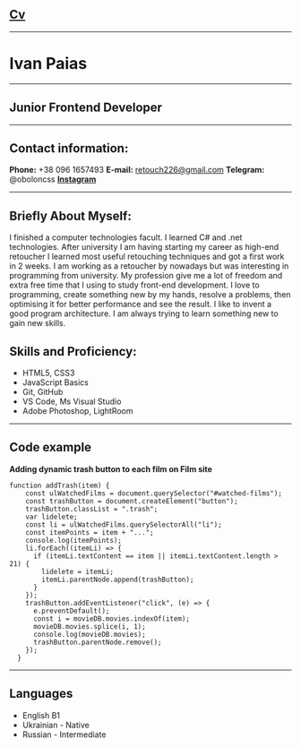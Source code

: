 ## [**Cv**](https://retouch226.github.io/rsschool-cv/cv)

---

# Ivan Paias

---

## Junior Frontend Developer

---

## Contact information:

**Phone:** +38 096 1657493
**E-mail:** retouch226@gmail.com
**Telegram:** @oboloncss
[**Instagram**](https://www.instagram.com/iv_retouch/)

---

## Briefly About Myself:

I finished a computer technologies facult. I learned C# and .net technologies. After university I am having starting my career as high-end retoucher I learned most useful retouching techniques and got a first work in 2 weeks. I am working as a retoucher by nowadays but was interesting in programming from university. My profession give me a lot of freedom and extra free time that I using to study front-end development. I love to programming, create something new by my hands, resolve a problems, then optimising it for better performance and see the result. I like to invent a good program architecture. I am always trying to learn something new to gain new skills.

## Skills and Proficiency:

- HTML5, CSS3
- JavaScript Basics
- Git, GitHub
- VS Code, Ms Visual Studio
- Adobe Photoshop, LightRoom

---

## Code example

**Adding dynamic trash button to each film on Film site**

```
function addTrash(item) {
    const ulWatchedFilms = document.querySelector("#watched-films");
    const trashButton = document.createElement("button");
    trashButton.classList = ".trash";
    var lidelete;
    const li = ulWatchedFilms.querySelectorAll("li");
    const itemPoints = item + "...";
    console.log(itemPoints);
    li.forEach((itemLi) => {
      if (itemLi.textContent == item || itemLi.textContent.length > 21) {
        lidelete = itemLi;
        itemLi.parentNode.append(trashButton);
      }
    });
    trashButton.addEventListener("click", (e) => {
      e.preventDefault();
      const i = movieDB.movies.indexOf(item);
      movieDB.movies.splice(i, 1);
      console.log(movieDB.movies);
      trashButton.parentNode.remove();
    });
  }
```

---

## Languages

- English B1
- Ukrainian - Native
- Russian - Intermediate
